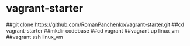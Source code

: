 # vagrant-starter

##git clone https://github.com/RomanPanchenko/vagrant-starter.git
##cd vagrant-starter
##mkdir codebase
##cd vagrant
##vagrant up linux_vm
##vagrant ssh linux_vm
